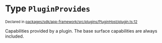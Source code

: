 # Type `PluginProvides`
<sub>Declared in [packages/sdk/app-framework/src/plugins/PluginHost/plugin.ts:12](https://github.com/dxos/dxos/blob/7194736719/packages/sdk/app-framework/src/plugins/PluginHost/plugin.ts#L12)</sub>


Capabilities provided by a plugin.
The base surface capabilities are always included.




